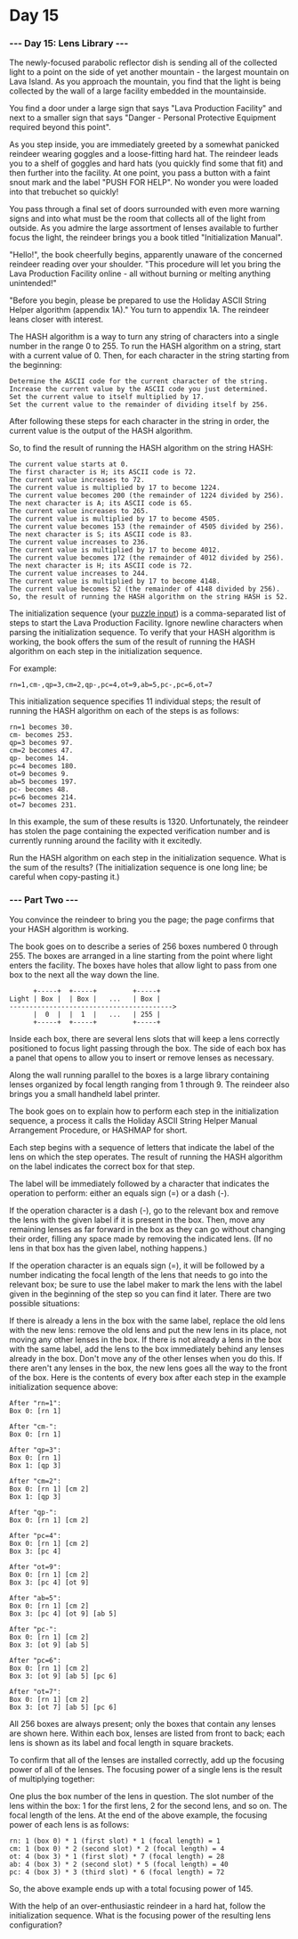 # Day 15

### --- Day 15: Lens Library ---
The newly-focused parabolic reflector dish is sending all of the collected light to a point on the side of yet another mountain - the largest mountain on Lava Island. As you approach the mountain, you find that the light is being collected by the wall of a large facility embedded in the mountainside.

You find a door under a large sign that says "Lava Production Facility" and next to a smaller sign that says "Danger - Personal Protective Equipment required beyond this point".

As you step inside, you are immediately greeted by a somewhat panicked reindeer wearing goggles and a loose-fitting hard hat. The reindeer leads you to a shelf of goggles and hard hats (you quickly find some that fit) and then further into the facility. At one point, you pass a button with a faint snout mark and the label "PUSH FOR HELP". No wonder you were loaded into that trebuchet so quickly!

You pass through a final set of doors surrounded with even more warning signs and into what must be the room that collects all of the light from outside. As you admire the large assortment of lenses available to further focus the light, the reindeer brings you a book titled "Initialization Manual".

"Hello!", the book cheerfully begins, apparently unaware of the concerned reindeer reading over your shoulder. "This procedure will let you bring the Lava Production Facility online - all without burning or melting anything unintended!"

"Before you begin, please be prepared to use the Holiday ASCII String Helper algorithm (appendix 1A)." You turn to appendix 1A. The reindeer leans closer with interest.

The HASH algorithm is a way to turn any string of characters into a single number in the range 0 to 255. To run the HASH algorithm on a string, start with a current value of 0. Then, for each character in the string starting from the beginning:
```
Determine the ASCII code for the current character of the string.
Increase the current value by the ASCII code you just determined.
Set the current value to itself multiplied by 17.
Set the current value to the remainder of dividing itself by 256.
```
After following these steps for each character in the string in order, the current value is the output of the HASH algorithm.

So, to find the result of running the HASH algorithm on the string HASH:
```
The current value starts at 0.
The first character is H; its ASCII code is 72.
The current value increases to 72.
The current value is multiplied by 17 to become 1224.
The current value becomes 200 (the remainder of 1224 divided by 256).
The next character is A; its ASCII code is 65.
The current value increases to 265.
The current value is multiplied by 17 to become 4505.
The current value becomes 153 (the remainder of 4505 divided by 256).
The next character is S; its ASCII code is 83.
The current value increases to 236.
The current value is multiplied by 17 to become 4012.
The current value becomes 172 (the remainder of 4012 divided by 256).
The next character is H; its ASCII code is 72.
The current value increases to 244.
The current value is multiplied by 17 to become 4148.
The current value becomes 52 (the remainder of 4148 divided by 256).
So, the result of running the HASH algorithm on the string HASH is 52.
```

The initialization sequence (your [puzzle input](input.txt)) is a comma-separated list of steps to start the Lava Production Facility. Ignore newline characters when parsing the initialization sequence. To verify that your HASH algorithm is working, the book offers the sum of the result of running the HASH algorithm on each step in the initialization sequence.

For example:
```
rn=1,cm-,qp=3,cm=2,qp-,pc=4,ot=9,ab=5,pc-,pc=6,ot=7
```
This initialization sequence specifies 11 individual steps; the result of running the HASH algorithm on each of the steps is as follows:
```
rn=1 becomes 30.
cm- becomes 253.
qp=3 becomes 97.
cm=2 becomes 47.
qp- becomes 14.
pc=4 becomes 180.
ot=9 becomes 9.
ab=5 becomes 197.
pc- becomes 48.
pc=6 becomes 214.
ot=7 becomes 231.
```
In this example, the sum of these results is 1320. Unfortunately, the reindeer has stolen the page containing the expected verification number and is currently running around the facility with it excitedly.

Run the HASH algorithm on each step in the initialization sequence. What is the sum of the results? (The initialization sequence is one long line; be careful when copy-pasting it.)

### --- Part Two ---
You convince the reindeer to bring you the page; the page confirms that your HASH algorithm is working.

The book goes on to describe a series of 256 boxes numbered 0 through 255. The boxes are arranged in a line starting from the point where light enters the facility. The boxes have holes that allow light to pass from one box to the next all the way down the line.
```
      +-----+  +-----+         +-----+
Light | Box |  | Box |   ...   | Box |
----------------------------------------->
      |  0  |  |  1  |   ...   | 255 |
      +-----+  +-----+         +-----+
```
Inside each box, there are several lens slots that will keep a lens correctly positioned to focus light passing through the box. The side of each box has a panel that opens to allow you to insert or remove lenses as necessary.

Along the wall running parallel to the boxes is a large library containing lenses organized by focal length ranging from 1 through 9. The reindeer also brings you a small handheld label printer.

The book goes on to explain how to perform each step in the initialization sequence, a process it calls the Holiday ASCII String Helper Manual Arrangement Procedure, or HASHMAP for short.

Each step begins with a sequence of letters that indicate the label of the lens on which the step operates. The result of running the HASH algorithm on the label indicates the correct box for that step.

The label will be immediately followed by a character that indicates the operation to perform: either an equals sign (=) or a dash (-).

If the operation character is a dash (-), go to the relevant box and remove the lens with the given label if it is present in the box. Then, move any remaining lenses as far forward in the box as they can go without changing their order, filling any space made by removing the indicated lens. (If no lens in that box has the given label, nothing happens.)

If the operation character is an equals sign (=), it will be followed by a number indicating the focal length of the lens that needs to go into the relevant box; be sure to use the label maker to mark the lens with the label given in the beginning of the step so you can find it later. There are two possible situations:

If there is already a lens in the box with the same label, replace the old lens with the new lens: remove the old lens and put the new lens in its place, not moving any other lenses in the box.
If there is not already a lens in the box with the same label, add the lens to the box immediately behind any lenses already in the box. Don't move any of the other lenses when you do this. If there aren't any lenses in the box, the new lens goes all the way to the front of the box.
Here is the contents of every box after each step in the example initialization sequence above:
```
After "rn=1":
Box 0: [rn 1]

After "cm-":
Box 0: [rn 1]

After "qp=3":
Box 0: [rn 1]
Box 1: [qp 3]

After "cm=2":
Box 0: [rn 1] [cm 2]
Box 1: [qp 3]

After "qp-":
Box 0: [rn 1] [cm 2]

After "pc=4":
Box 0: [rn 1] [cm 2]
Box 3: [pc 4]

After "ot=9":
Box 0: [rn 1] [cm 2]
Box 3: [pc 4] [ot 9]

After "ab=5":
Box 0: [rn 1] [cm 2]
Box 3: [pc 4] [ot 9] [ab 5]

After "pc-":
Box 0: [rn 1] [cm 2]
Box 3: [ot 9] [ab 5]

After "pc=6":
Box 0: [rn 1] [cm 2]
Box 3: [ot 9] [ab 5] [pc 6]

After "ot=7":
Box 0: [rn 1] [cm 2]
Box 3: [ot 7] [ab 5] [pc 6]
```
All 256 boxes are always present; only the boxes that contain any lenses are shown here. Within each box, lenses are listed from front to back; each lens is shown as its label and focal length in square brackets.

To confirm that all of the lenses are installed correctly, add up the focusing power of all of the lenses. The focusing power of a single lens is the result of multiplying together:

One plus the box number of the lens in question.
The slot number of the lens within the box: 1 for the first lens, 2 for the second lens, and so on.
The focal length of the lens.
At the end of the above example, the focusing power of each lens is as follows:
```
rn: 1 (box 0) * 1 (first slot) * 1 (focal length) = 1
cm: 1 (box 0) * 2 (second slot) * 2 (focal length) = 4
ot: 4 (box 3) * 1 (first slot) * 7 (focal length) = 28
ab: 4 (box 3) * 2 (second slot) * 5 (focal length) = 40
pc: 4 (box 3) * 3 (third slot) * 6 (focal length) = 72
```
So, the above example ends up with a total focusing power of 145.

With the help of an over-enthusiastic reindeer in a hard hat, follow the initialization sequence. What is the focusing power of the resulting lens configuration?